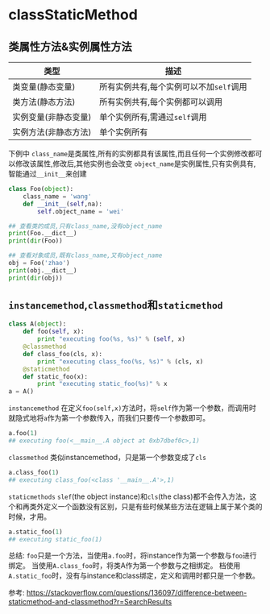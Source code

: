 # classStaticMethod



## 类属性方法&实例属性方法
类型|描述
--|--
类变量(静态变量)|所有实例共有,每个实例可以不加`self`调用
类方法(静态方法)|所有实例共有,每个实例都可以调用
实例变量(非静态变量)|单个实例所有,需通过`self`调用
实例方法(非静态方法)|单个实例所有
下例中
`class_name`是类属性,所有的实例都具有该属性,而且任何一个实例修改都可以修改该属性,修改后,其他实例也会改变
`object_name`是实例属性,只有实例具有,智能通过`__init__`来创建

```python
class Foo(object):
    class_name = 'wang'
    def __init__(self,na):
        self.object_name = 'wei'

## 查看类的成员,只有class_name,没有object_name
print(Foo.__dict__)
print(dir(Foo))

## 查看对象成员,既有class_name,又有object_name
obj = Foo('zhao')
print(obj.__dict__)
print(dir(obj))
```

## `instancemethod`,`classmethod`和`staticmethod`

```python
class A(object):
    def foo(self, x):
        print "executing foo(%s, %s)" % (self, x)
    @classmethod
    def class_foo(cls, x):
        print "executing class_foo(%s, %s)" % (cls, x)
    @staticmethod
    def static_foo(x):
        print "executing static_foo(%s)" % x    
a = A()
```

`instancemethod`
在定义`foo(self,x)`方法时，将`self`作为第一个参数，而调用时就隐式地将`a`作为第一个参数传入，而我们只要传一个参数即可。
```python
a.foo(1)
## executing foo(<__main__.A object at 0xb7dbef0c>,1)
```
`classmethod`
类似instancemethod，只是第一个参数变成了`cls`
```python
a.class_foo(1)
## executing class_foo(<class '__main__.A'>,1)
```

`staticmethods`
`slef`(the object instance)和`cls`(the class)都不会传入方法，这个和再类外定义一个函数没有区别，只是有些时候某些方法在逻辑上属于某个类的时候，才用。
```python
a.static_foo(1)
## executing static_foo(1)

```
总结:
`foo`只是一个方法，当使用`a.foo`时，将instance作为第一个参数与`foo`进行绑定。
当使用`A.class_foo`时，将类A作为第一个参数与之相绑定。
档使用`A.static_foo`时，没有与instance和class绑定，定义和调用时都只是一个参数。


参考:
https://stackoverflow.com/questions/136097/difference-between-staticmethod-and-classmethod?r=SearchResults